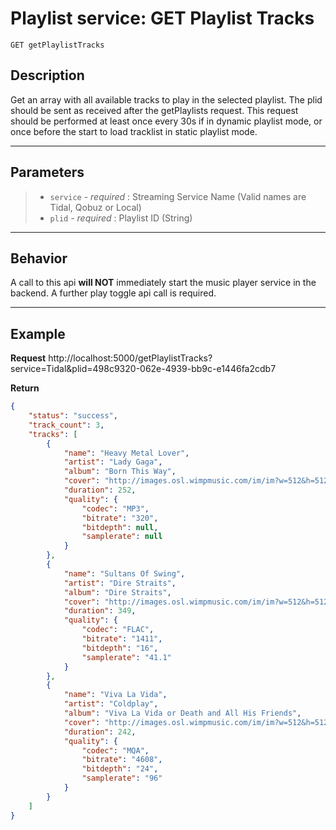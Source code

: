 # Playlist service: GET Playlist Tracks
    GET getPlaylistTracks

## Description

Get an array with all available tracks to play in the selected playlist.
The plid should be sent as received after the getPlaylists request. This request should be performed at least once every 30s if in dynamic playlist mode, or once before the start to load tracklist in static playlist mode.

***
## Parameters
> + `service` - _required_ : Streaming Service Name (Valid names are Tidal, Qobuz or Local)
> + `plid` - _required_ : Playlist ID (String)
***

## Behavior

A call to this api **will NOT** immediately start the music player service in the backend. A further play toggle api call is required.
***

## Example
**Request**
    http://localhost:5000/getPlaylistTracks?service=Tidal&plid=498c9320-062e-4939-bb9c-e1446fa2cdb7
    
**Return**
```json
{
    "status": "success",
    "track_count": 3,
    "tracks": [
        {
            "name": "Heavy Metal Lover",
            "artist": "Lady Gaga",
            "album": "Born This Way",
            "cover": "http://images.osl.wimpmusic.com/im/im?w=512&h=512&albumid=77669919",
            "duration": 252,
            "quality": {
                "codec": "MP3",
                "bitrate": "320",
                "bitdepth": null,
                "samplerate": null
            }
        },
        {
            "name": "Sultans Of Swing",
            "artist": "Dire Straits",
            "album": "Dire Straits",
            "cover": "http://images.osl.wimpmusic.com/im/im?w=512&h=512&albumid=622353",
            "duration": 349,
            "quality": {
                "codec": "FLAC",
                "bitrate": "1411",
                "bitdepth": "16",
                "samplerate": "41.1"
            }
        },
        {
            "name": "Viva La Vida",
            "artist": "Coldplay",
            "album": "Viva La Vida or Death and All His Friends",
            "cover": "http://images.osl.wimpmusic.com/im/im?w=512&h=512&albumid=1783269",
            "duration": 242,
            "quality": {
                "codec": "MQA",
                "bitrate": "4608",
                "bitdepth": "24",
                "samplerate": "96"
            }
        }
    ]
}
```
